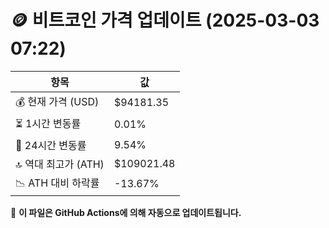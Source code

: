 # 🪙 비트코인 가격 업데이트 (2025-03-03 07:22)

| 항목                | 값 |
|--------------------|----------------|
| 💰 현재 가격 (USD) | $94181.35 |
| ⏳ 1시간 변동률    | 0.01% |
| 📆 24시간 변동률   | 9.54% |
| 🔝 역대 최고가 (ATH) | $109021.48 |
| 📉 ATH 대비 하락률 | -13.67% |

🔄 **이 파일은 GitHub Actions에 의해 자동으로 업데이트됩니다.**
